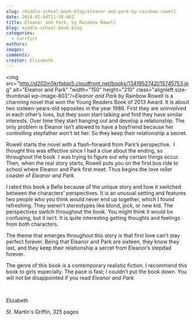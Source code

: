 ```yaml
---
slug: /middle-school-book-blog/eleanor-and-park-by-rainbow-rowell
date: 2014-02-04T11:58:46Z
title: Eleanor and Park, by Rainbow Rowell 
blog: middle-school-book-blog
categories:
  - currfict
authors:
images:
comments:
creator: Elizabeth
---
```


<img src="http://d202m5krfqbpi5.cloudfront.net/books/1341952742l/15745753.jpg" alt="Eleanor and Park" "width="150" height="210" class="alignleft size-thumbnail wp-image-803"/><i>Eleanor and Park</i> by Rainbow Rowell is a charming novel that won the Young Readers Book of 2013 Award. It is about two sixteen-years-old opposites in the year 1986. First they are uninvolved in each other’s lives, but they soon start talking and find they have similar interests. Over time they start hanging out and develop a relationship. The only problem is Eleanor isn’t allowed to have a boyfriend because her controlling stepfather won’t let her. So they keep their relationship a secret.

Rowell starts the novel with a flash-forward from Park’s perspective.  I thought this was effective since I had a clue about the ending, so throughout the book  I was trying to figure out why certain things occur. Then, when the real story starts, Rowell puts you on the first bus ride to school where Eleanor and Park first meet. Thus begins the love roller coaster of <i>Eleanor and Park.</i>

I rated this book a Bella because of the unique story and how it switched between the characters’ perspectives. It is an unusual setting and features two people who you think would never end up together, which I found refreshing. They weren’t stereotypes like blond, jock, or new kid. The perspectives switch throughout the book. You might think it would be confusing, but it isn’t. It is quite interesting getting thoughts and feelings from both characters.

The theme that emerges throughout this story is that first love can’t stay perfect forever. Being that Eleanor and Park are sixteen, they know they last, and they keep their relationship a secret from Eleanor’s stepdad forever.

The genre of this book is a contemporary realistic fiction. I recommend this book to girls especially. The pace is fast; I couldn’t put the book down. You will not be disappointed if you read <i>Eleanor and Park.</i>

&nbsp;

Elizabeth

St. Martin's Griffin, 325 pages
